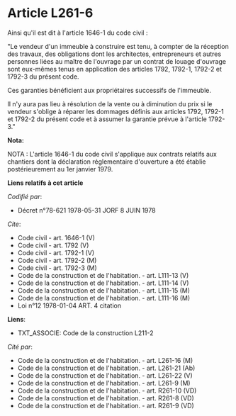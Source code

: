 # Article L261-6

Ainsi qu'il est dit à l'article 1646-1 du code civil :

"Le vendeur d'un immeuble à construire est tenu, à compter de la réception des travaux, des obligations dont les architectes,
entrepreneurs et autres personnes liées au maître de l'ouvrage par un contrat de louage d'ouvrage sont eux-mêmes tenus en
application des articles 1792, 1792-1, 1792-2 et 1792-3 du présent code.

Ces garanties bénéficient aux propriétaires successifs de l'immeuble.

Il n'y aura pas lieu à résolution de la vente ou à diminution du prix si le vendeur s'oblige à réparer les dommages définis
aux articles 1792, 1792-1 et 1792-2 du présent code et à assumer la garantie prévue à l'article 1792-3."

**Nota:**

NOTA : L'article 1646-1 du code civil s'applique aux contrats relatifs aux chantiers dont la déclaration réglementaire
d'ouverture a été établie postérieurement au 1er janvier 1979.

**Liens relatifs à cet article**

_Codifié par_:

  - Décret n°78-621 1978-05-31 JORF 8 JUIN 1978

_Cite_:

  - Code civil - art. 1646-1 (V)
  - Code civil - art. 1792 (V)
  - Code civil - art. 1792-1 (V)
  - Code civil - art. 1792-2 (M)
  - Code civil - art. 1792-3 (M)
  - Code de la construction et de l'habitation. - art. L111-13 (V)
  - Code de la construction et de l'habitation. - art. L111-14 (V)
  - Code de la construction et de l'habitation. - art. L111-15 (M)
  - Code de la construction et de l'habitation. - art. L111-16 (M)
  - Loi n°12 1978-01-04 ART. 4 citation

**Liens**:

  - TXT_ASSOCIE: Code de la construction L211-2

_Cité par_:

  - Code de la construction et de l'habitation. - art. L261-16 (M)
  - Code de la construction et de l'habitation. - art. L261-21 (Ab)
  - Code de la construction et de l'habitation. - art. L261-22 (V)
  - Code de la construction et de l'habitation. - art. L261-9 (M)
  - Code de la construction et de l'habitation. - art. R261-10 (VD)
  - Code de la construction et de l'habitation. - art. R261-8 (VD)
  - Code de la construction et de l'habitation. - art. R261-9 (VD)
